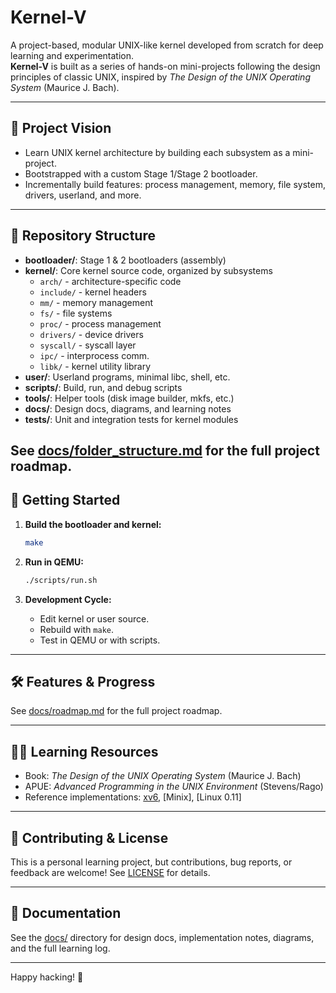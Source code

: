 # Kernel-V

A project-based, modular UNIX-like kernel developed from scratch for deep learning and experimentation.  
**Kernel-V** is built as a series of hands-on mini-projects following the design principles of classic UNIX, inspired by *The Design of the UNIX Operating System* (Maurice J. Bach).

---

## 🌟 **Project Vision**

- Learn UNIX kernel architecture by building each subsystem as a mini-project.
- Bootstrapped with a custom Stage 1/Stage 2 bootloader.
- Incrementally build features: process management, memory, file system, drivers, userland, and more.

---

## 📂 **Repository Structure**

- **bootloader/**: Stage 1 & 2 bootloaders (assembly)
- **kernel/**: Core kernel source code, organized by subsystems
    - `arch/` - architecture-specific code
    - `include/` - kernel headers
    - `mm/` - memory management
    - `fs/` - file systems
    - `proc/` - process management
    - `drivers/` - device drivers
    - `syscall/` - syscall layer
    - `ipc/` - interprocess comm.
    - `libk/` - kernel utility library
- **user/**: Userland programs, minimal libc, shell, etc.
- **scripts/**: Build, run, and debug scripts
- **tools/**: Helper tools (disk image builder, mkfs, etc.)
- **docs/**: Design docs, diagrams, and learning notes
- **tests/**: Unit and integration tests for kernel modules

See [docs/folder_structure.md](docs/folder_structure.md) for the full project roadmap.
---

## 🚀 **Getting Started**

1. **Build the bootloader and kernel:**
    ```sh
    make
    ```

2. **Run in QEMU:**
    ```sh
    ./scripts/run.sh
    ```

3. **Development Cycle:**
    - Edit kernel or user source.
    - Rebuild with `make`.
    - Test in QEMU or with scripts.

---

## 🛠️ **Features & Progress**

See [docs/roadmap.md](docs/roadmap.md) for the full project roadmap.

---

## 🧑‍💻 **Learning Resources**

- Book: *The Design of the UNIX Operating System* (Maurice J. Bach)
- APUE: *Advanced Programming in the UNIX Environment* (Stevens/Rago)
- Reference implementations: [xv6](https://pdos.csail.mit.edu/6.828/2022/xv6.html), [Minix], [Linux 0.11]

---

## 🤝 **Contributing & License**

This is a personal learning project, but contributions, bug reports, or feedback are welcome!
See [LICENSE](LICENSE) for details.

---

## 📝 **Documentation**

See the [docs/](docs/) directory for design docs, implementation notes, diagrams, and the full learning log.

---

Happy hacking! 🚀
